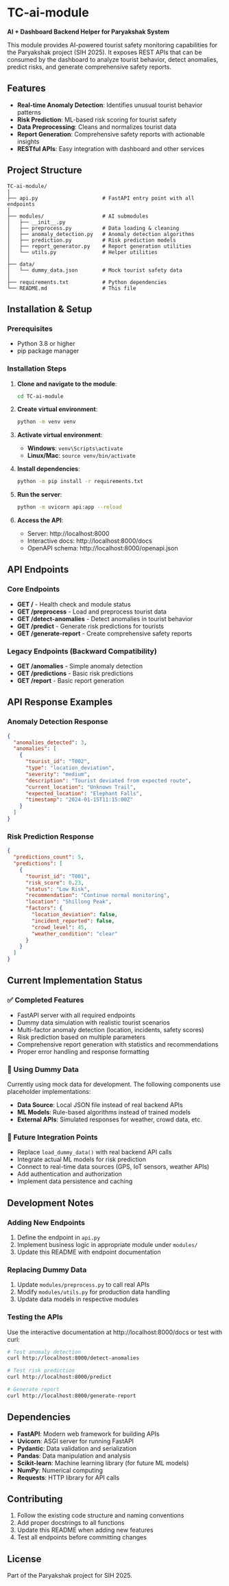 # TC-ai-module

**AI + Dashboard Backend Helper for Paryakshak System**

This module provides AI-powered tourist safety monitoring capabilities for the Paryakshak project (SIH 2025). It exposes REST APIs that can be consumed by the dashboard to analyze tourist behavior, detect anomalies, predict risks, and generate comprehensive safety reports.

## Features

- **Real-time Anomaly Detection**: Identifies unusual tourist behavior patterns
- **Risk Prediction**: ML-based risk scoring for tourist safety
- **Data Preprocessing**: Cleans and normalizes tourist data
- **Report Generation**: Comprehensive safety reports with actionable insights
- **RESTful APIs**: Easy integration with dashboard and other services

## Project Structure

```
TC-ai-module/
│
├── api.py                     # FastAPI entry point with all endpoints
│
├── modules/                   # AI submodules
│   ├── __init__.py
│   ├── preprocess.py          # Data loading & cleaning
│   ├── anomaly_detection.py   # Anomaly detection algorithms
│   ├── prediction.py          # Risk prediction models
│   ├── report_generator.py    # Report generation utilities
│   └── utils.py               # Helper utilities
│
├── data/                      
│   └── dummy_data.json        # Mock tourist safety data
│
├── requirements.txt           # Python dependencies
└── README.md                  # This file
```

## Installation & Setup

### Prerequisites
- Python 3.8 or higher
- pip package manager

### Installation Steps

1. **Clone and navigate to the module**:
   ```bash
   cd TC-ai-module
   ```

2. **Create virtual environment**:
   ```bash
   python -m venv venv
   ```

3. **Activate virtual environment**:
   - **Windows**: `venv\Scripts\activate`
   - **Linux/Mac**: `source venv/bin/activate`

4. **Install dependencies**:
   ```bash
   python -m pip install -r requirements.txt
   ```

5. **Run the server**:
   ```bash
   python -m uvicorn api:app --reload
   ```

6. **Access the API**:
   - Server: http://localhost:8000
   - Interactive docs: http://localhost:8000/docs
   - OpenAPI schema: http://localhost:8000/openapi.json

## API Endpoints

### Core Endpoints

- **GET /** - Health check and module status
- **GET /preprocess** - Load and preprocess tourist data
- **GET /detect-anomalies** - Detect anomalies in tourist behavior
- **GET /predict** - Generate risk predictions for tourists
- **GET /generate-report** - Create comprehensive safety reports

### Legacy Endpoints (Backward Compatibility)

- **GET /anomalies** - Simple anomaly detection
- **GET /predictions** - Basic risk predictions
- **GET /report** - Basic report generation

## API Response Examples

### Anomaly Detection Response
```json
{
  "anomalies_detected": 3,
  "anomalies": [
    {
      "tourist_id": "T002",
      "type": "location_deviation",
      "severity": "medium",
      "description": "Tourist deviated from expected route",
      "current_location": "Unknown Trail",
      "expected_location": "Elephant Falls",
      "timestamp": "2024-01-15T11:15:00Z"
    }
  ]
}
```

### Risk Prediction Response
```json
{
  "predictions_count": 5,
  "predictions": [
    {
      "tourist_id": "T001",
      "risk_score": 0.23,
      "status": "Low Risk",
      "recommendation": "Continue normal monitoring",
      "location": "Shillong Peak",
      "factors": {
        "location_deviation": false,
        "incident_reported": false,
        "crowd_level": 45,
        "weather_condition": "clear"
      }
    }
  ]
}
```

## Current Implementation Status

### ✅ Completed Features
- FastAPI server with all required endpoints
- Dummy data simulation with realistic tourist scenarios
- Multi-factor anomaly detection (location, incidents, safety scores)
- Risk prediction based on multiple parameters
- Comprehensive report generation with statistics and recommendations
- Proper error handling and response formatting

### 🔄 Using Dummy Data
Currently using mock data for development. The following components use placeholder implementations:
- **Data Source**: Local JSON file instead of real backend APIs
- **ML Models**: Rule-based algorithms instead of trained models
- **External APIs**: Simulated responses for weather, crowd data, etc.

### 🚀 Future Integration Points
- Replace `load_dummy_data()` with real backend API calls
- Integrate actual ML models for risk prediction
- Connect to real-time data sources (GPS, IoT sensors, weather APIs)
- Add authentication and authorization
- Implement data persistence and caching

## Development Notes

### Adding New Endpoints
1. Define the endpoint in `api.py`
2. Implement business logic in appropriate module under `modules/`
3. Update this README with endpoint documentation

### Replacing Dummy Data
1. Update `modules/preprocess.py` to call real APIs
2. Modify `modules/utils.py` for production data handling
3. Update data models in respective modules

### Testing the APIs
Use the interactive documentation at http://localhost:8000/docs or test with curl:

```bash
# Test anomaly detection
curl http://localhost:8000/detect-anomalies

# Test risk prediction
curl http://localhost:8000/predict

# Generate report
curl http://localhost:8000/generate-report
```

## Dependencies

- **FastAPI**: Modern web framework for building APIs
- **Uvicorn**: ASGI server for running FastAPI
- **Pydantic**: Data validation and serialization
- **Pandas**: Data manipulation and analysis
- **Scikit-learn**: Machine learning library (for future ML models)
- **NumPy**: Numerical computing
- **Requests**: HTTP library for API calls

## Contributing

1. Follow the existing code structure and naming conventions
2. Add proper docstrings to all functions
3. Update this README when adding new features
4. Test all endpoints before committing changes

## License

Part of the Paryakshak project for SIH 2025.